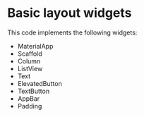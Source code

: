 # Basic layout widgets
This code implements the following widgets:
- MaterialApp
- Scaffold
- Column
- ListView
- Text
- ElevatedButton
- TextButton
- AppBar
- Padding
